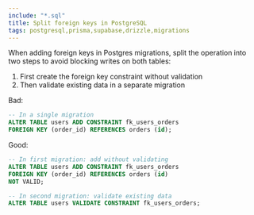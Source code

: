 ```yaml
---
include: "*.sql"
title: Split foreign keys in PostgreSQL
tags: postgresql,prisma,supabase,drizzle,migrations
---
```


When adding foreign keys in Postgres migrations, split the operation into two steps to avoid blocking writes on both tables:

1. First create the foreign key constraint without validation
2. Then validate existing data in a separate migration

Bad:

```sql
-- In a single migration
ALTER TABLE users ADD CONSTRAINT fk_users_orders
FOREIGN KEY (order_id) REFERENCES orders (id);
```

Good:

```sql
-- In first migration: add without validating
ALTER TABLE users ADD CONSTRAINT fk_users_orders
FOREIGN KEY (order_id) REFERENCES orders (id)
NOT VALID;

-- In second migration: validate existing data
ALTER TABLE users VALIDATE CONSTRAINT fk_users_orders;
```
